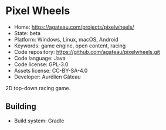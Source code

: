 # Pixel Wheels

- Home: https://agateau.com/projects/pixelwheels/
- State: beta
- Platform: Windows, Linux, macOS, Android
- Keywords: game engine, open content, racing
- Code repository: https://github.com/agateau/pixelwheels.git
- Code language: Java
- Code license: GPL-3.0
- Assets license: CC-BY-SA-4.0
- Developer: Aurélien Gâteau

2D top-down racing game.

## Building

- Build system: Gradle
